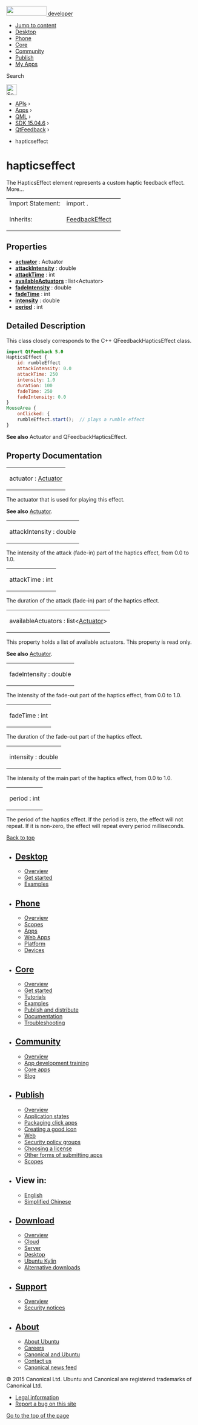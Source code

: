 <a href="https://developer.ubuntu.com/" class="logo-ubuntu"><img src="https://developer.ubuntu.com/assets/sites/ubuntu/latest/u/img/logos/logo-ubuntu-orange.svg" width="106" height="25" /> <span>developer</span></a>

-   [Jump to content](https://developer.ubuntu.com/api/apps/qml/sdk-15.04.6/QtFeedback.hapticseffect/index.html#main-content)
-   [Desktop](https://developer.ubuntu.com/en/desktop/)
-   [Phone](https://developer.ubuntu.com/en/phone/)
-   [Core](https://developer.ubuntu.com/core)
-   [Community](https://developer.ubuntu.com/en/community/)
-   [Publish](https://developer.ubuntu.com/en/publish/)
-   [My Apps](https://myapps.developer.ubuntu.com/)

Search

<img src="https://developer.ubuntu.com/assets/sites/ubuntu/latest/u/img/search-white.svg" alt="Search" height="28" />

-   [APIs](https://developer.ubuntu.com/api/index.html) ›
-   [Apps](https://developer.ubuntu.com/api/apps/index.html) ›
-   [QML](https://developer.ubuntu.com/api/apps/qml/index.html) ›
-   [SDK 15.04.6](https://developer.ubuntu.com/api/apps/qml/sdk-15.04.6/index.html) ›
-   [QtFeedback](https://developer.ubuntu.com/api/apps/qml/sdk-15.04.6/QtFeedback/index.html) ›

<!-- -->

-   hapticseffect

hapticseffect
=============

<span class="subtitle"></span>
The HapticsEffect element represents a custom haptic feedback effect. More...

<table>
<colgroup>
<col width="50%" />
<col width="50%" />
</colgroup>
<tbody>
<tr class="odd">
<td>Import Statement:</td>
<td>import .</td>
</tr>
<tr class="even">
<td>Inherits:</td>
<td><p><a href="https://developer.ubuntu.com/api/apps/qml/sdk-15.04.6/QtFeedback.FeedbackEffect/index.html">FeedbackEffect</a></p></td>
</tr>
</tbody>
</table>

<span id="properties"></span>
Properties
----------

-   ****[actuator](https://developer.ubuntu.com/api/apps/qml/sdk-15.04.6/QtFeedback.hapticseffect/index.html#actuator-prop)**** : Actuator
-   ****[attackIntensity](https://developer.ubuntu.com/api/apps/qml/sdk-15.04.6/QtFeedback.hapticseffect/index.html#attackIntensity-prop)**** : double
-   ****[attackTime](https://developer.ubuntu.com/api/apps/qml/sdk-15.04.6/QtFeedback.hapticseffect/index.html#attackTime-prop)**** : int
-   ****[availableActuators](https://developer.ubuntu.com/api/apps/qml/sdk-15.04.6/QtFeedback.hapticseffect/index.html#availableActuators-prop)**** : list&lt;Actuator&gt;
-   ****[fadeIntensity](https://developer.ubuntu.com/api/apps/qml/sdk-15.04.6/QtFeedback.hapticseffect/index.html#fadeIntensity-prop)**** : double
-   ****[fadeTime](https://developer.ubuntu.com/api/apps/qml/sdk-15.04.6/QtFeedback.hapticseffect/index.html#fadeTime-prop)**** : int
-   ****[intensity](https://developer.ubuntu.com/api/apps/qml/sdk-15.04.6/QtFeedback.hapticseffect/index.html#intensity-prop)**** : double
-   ****[period](https://developer.ubuntu.com/api/apps/qml/sdk-15.04.6/QtFeedback.hapticseffect/index.html#period-prop)**** : int

<span id="details"></span>
Detailed Description
--------------------

This class closely corresponds to the C++ QFeedbackHapticsEffect class.

``` qml
import QtFeedback 5.0
HapticsEffect {
    id: rumbleEffect
    attackIntensity: 0.0
    attackTime: 250
    intensity: 1.0
    duration: 100
    fadeTime: 250
    fadeIntensity: 0.0
}
MouseArea {
    onClicked: {
    rumbleEffect.start();  // plays a rumble effect
}
```

**See also** Actuator and QFeedbackHapticsEffect.

Property Documentation
----------------------

<table>
<colgroup>
<col width="100%" />
</colgroup>
<tbody>
<tr class="odd">
<td><p><span id="actuator-prop"></span><span class="name">actuator</span> : <span class="type"><a href="https://developer.ubuntu.com/api/apps/qml/sdk-15.04.6/QtFeedback.actuator/index.html">Actuator</a></span></p></td>
</tr>
</tbody>
</table>

The actuator that is used for playing this effect.

**See also** [Actuator](https://developer.ubuntu.com/api/apps/qml/sdk-15.04.6/QtFeedback.actuator/index.html).

<table>
<colgroup>
<col width="100%" />
</colgroup>
<tbody>
<tr class="odd">
<td><p><span id="attackIntensity-prop"></span><span class="name">attackIntensity</span> : <span class="type">double</span></p></td>
</tr>
</tbody>
</table>

The intensity of the attack (fade-in) part of the haptics effect, from 0.0 to 1.0.

<table>
<colgroup>
<col width="100%" />
</colgroup>
<tbody>
<tr class="odd">
<td><p><span id="attackTime-prop"></span><span class="name">attackTime</span> : <span class="type">int</span></p></td>
</tr>
</tbody>
</table>

The duration of the attack (fade-in) part of the haptics effect.

<table>
<colgroup>
<col width="100%" />
</colgroup>
<tbody>
<tr class="odd">
<td><p><span id="availableActuators-prop"></span><span class="name">availableActuators</span> : <span class="type">list</span>&lt;<span class="type"><a href="https://developer.ubuntu.com/api/apps/qml/sdk-15.04.6/QtFeedback.actuator/index.html">Actuator</a></span>&gt;</p></td>
</tr>
</tbody>
</table>

This property holds a list of available actuators. This property is read only.

**See also** [Actuator](https://developer.ubuntu.com/api/apps/qml/sdk-15.04.6/QtFeedback.actuator/index.html).

<table>
<colgroup>
<col width="100%" />
</colgroup>
<tbody>
<tr class="odd">
<td><p><span id="fadeIntensity-prop"></span><span class="name">fadeIntensity</span> : <span class="type">double</span></p></td>
</tr>
</tbody>
</table>

The intensity of the fade-out part of the haptics effect, from 0.0 to 1.0.

<table>
<colgroup>
<col width="100%" />
</colgroup>
<tbody>
<tr class="odd">
<td><p><span id="fadeTime-prop"></span><span class="name">fadeTime</span> : <span class="type">int</span></p></td>
</tr>
</tbody>
</table>

The duration of the fade-out part of the haptics effect.

<table>
<colgroup>
<col width="100%" />
</colgroup>
<tbody>
<tr class="odd">
<td><p><span id="intensity-prop"></span><span class="name">intensity</span> : <span class="type">double</span></p></td>
</tr>
</tbody>
</table>

The intensity of the main part of the haptics effect, from 0.0 to 1.0.

<table>
<colgroup>
<col width="100%" />
</colgroup>
<tbody>
<tr class="odd">
<td><p><span id="period-prop"></span><span class="name">period</span> : <span class="type">int</span></p></td>
</tr>
</tbody>
</table>

The period of the haptics effect. If the period is zero, the effect will not repeat. If it is non-zero, the effect will repeat every period milliseconds.

[Back to top](https://developer.ubuntu.com/api/apps/qml/sdk-15.04.6/QtFeedback.hapticseffect/index.html#)

-   [Desktop](https://developer.ubuntu.com/en/desktop/)
    ---------------------------------------------------

    -   [Overview](https://developer.ubuntu.com/en/desktop/)
    -   [Get started](http://snapcraft.io/?utm_source=developer.ubuntu.com&utm_medium=devportal&utm_term=snaps%20snapcraft%20desktop&utm_content=menu&utm_campaign=duc_snappers)
    -   [Examples](https://github.com/ubuntu/snappy-playpen)

-   [Phone](https://developer.ubuntu.com/en/phone/)
    -----------------------------------------------

    -   [Overview](https://developer.ubuntu.com/en/phone/)
    -   [Scopes](https://developer.ubuntu.com/en/phone/scopes/)
    -   [Apps](https://developer.ubuntu.com/en/phone/apps/)
    -   [Web Apps](https://developer.ubuntu.com/en/phone/web/)
    -   [Platform](https://developer.ubuntu.com/en/phone/platform/)
    -   [Devices](https://developer.ubuntu.com/en/phone/devices/)

-   [Core](https://developer.ubuntu.com/core)
    -----------------------------------------

    -   [Overview](https://developer.ubuntu.com/core)
    -   [Get started](https://developer.ubuntu.com/core/get-started)
    -   [Tutorials](https://developer.ubuntu.com/core/tutorials)
    -   [Examples](https://developer.ubuntu.com/core/examples)
    -   [Publish and distribute](https://developer.ubuntu.com/core/publish-and-distribute)
    -   [Documentation](https://developer.ubuntu.com/core/documentation)
    -   [Troubleshooting](https://developer.ubuntu.com/core/troubleshooting)

-   [Community](https://developer.ubuntu.com/en/community/)
    -------------------------------------------------------

    -   [Overview](https://developer.ubuntu.com/en/community/)
    -   [App development training](https://developer.ubuntu.com/en/community/training/)
    -   [Core apps](https://developer.ubuntu.com/en/community/core-apps/)
    -   [Blog](https://developer.ubuntu.com/en/community/blog/)

-   [Publish](https://developer.ubuntu.com/en/publish/)
    ---------------------------------------------------

    -   [Overview](https://developer.ubuntu.com/en/publish/)
    -   [Application states](https://developer.ubuntu.com/en/publish/application-states/)
    -   [Packaging click apps](https://developer.ubuntu.com/en/publish/packaging-click-apps/)
    -   [Creating a good icon](https://developer.ubuntu.com/en/publish/creating-a-good-icon/)
    -   [Web](https://developer.ubuntu.com/en/publish/web/)
    -   [Security policy groups](https://developer.ubuntu.com/en/publish/security-policy-groups/)
    -   [Choosing a license](https://developer.ubuntu.com/en/publish/choosing-a-license/)
    -   [Other forms of submitting apps](https://developer.ubuntu.com/en/publish/other-forms-of-submitting-apps/)
    -   [Scopes](https://developer.ubuntu.com/en/publish/scopes/)

-   View in:
    --------

    -   [English](https://developer.ubuntu.com/api/apps/qml/sdk-15.04.6/QtFeedback.hapticseffect/index.html "Change to language: English")
    -   [Simplified Chinese](https://developer.ubuntu.com/api/apps/qml/sdk-15.04.6/QtFeedback.hapticseffect/index.html "Change to language: Simplified Chinese")

-   [Download](http://ubuntu.com/download/)
    ---------------------------------------

    -   [Overview](http://ubuntu.com/download)
    -   [Cloud](http://ubuntu.com/download/cloud)
    -   [Server](http://ubuntu.com/download/server)
    -   [Desktop](http://ubuntu.com/download/desktop)
    -   [Ubuntu Kylin](http://ubuntu.com/download/ubuntu-kylin)
    -   [Alternative downloads](http://ubuntu.com/download/alternative-downloads)

-   [Support](http://ubuntu.com/support/)
    -------------------------------------

    -   [Overview](http://ubuntu.com/support)
    -   [Security notices](http://www.ubuntu.com/usn/)

-   [About](http://ubuntu.com/about/)
    ---------------------------------

    -   [About Ubuntu](http://ubuntu.com/about/about-ubuntu)
    -   [Careers](http://www.canonical.com/careers)
    -   [Canonical and Ubuntu](http://ubuntu.com/about/canonical-and-ubuntu)
    -   [Contact us](http://ubuntu.com/about/contact-us)
    -   [Canonical news feed](http://insights.ubuntu.com/feed/)

© 2015 Canonical Ltd. Ubuntu and Canonical are registered trademarks of Canonical Ltd.

-   [Legal information](http://www.ubuntu.com/legal)
-   [Report a bug on this site](https://bugs.launchpad.net/developer-ubuntu-com/)

<span class="accessibility-aid">[Go to the top of the page](https://developer.ubuntu.com/api/apps/qml/sdk-15.04.6/QtFeedback.hapticseffect/index.html#)</span>
